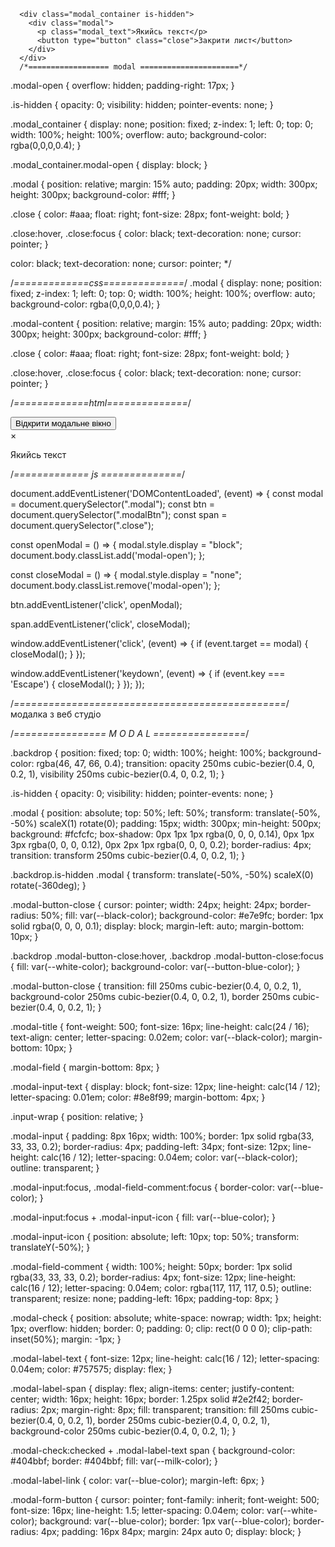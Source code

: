 
<!-- <div class="hero">
        <button type="button" class="modalBtn">Супровідний лист</button>
      </div> -->
      <div class="modal_container is-hidden">
        <div class="modal">
          <p class="modal_text">Якийсь текст</p>
          <button type="button" class="close">Закрити лист</button>
        </div>
      </div>
      /*================== modal ======================*/

.modal-open {
  overflow: hidden;
  padding-right: 17px;
}

.is-hidden {
  opacity: 0;
  visibility: hidden;
  pointer-events: none;
}

.modal_container {
  display: none;
  position: fixed;
  z-index: 1;
  left: 0;
  top: 0;
  width: 100%;
  height: 100%;
  overflow: auto;
  background-color: rgba(0,0,0,0.4);
}

.modal_container.modal-open {
  display: block;
}

.modal {
  position: relative;
  margin: 15% auto;
  padding: 20px;
  width: 300px;
  height: 300px;
  background-color: #fff;
}

.close {
  color: #aaa;
  float: right;
  font-size: 28px;
  font-weight: bold;
}

.close:hover,
.close:focus {
  color: black;
  text-decoration: none;
  cursor: pointer;
}


  color: black;
  text-decoration: none;
  cursor: pointer;
 */

/*=============css==============*/
.modal {
  display: none;
  position: fixed;
  z-index: 1;
  left: 0;
  top: 0;
  width: 100%;
  height: 100%;
  overflow: auto;
  background-color: rgba(0,0,0,0.4);
}

.modal-content {
  position: relative;
  margin: 15% auto;
  padding: 20px;
  width: 300px;
  height: 300px;
  background-color: #fff;
}

.close {
  color: #aaa;
  float: right;
  font-size: 28px;
  font-weight: bold;
}

.close:hover,
.close:focus {
  color: black;
  text-decoration: none;
  cursor: pointer;
}


/*=============html==============*/
<section>
  <button class="modalBtn">Відкрити модальне вікно</button>
  <div class="modal">
    <div class="modal-content">
      <span class="close">&times;</span>
      <p>Якийсь текст</p>
    </div>
  </div>
</section>

/*============= js ==============*/

document.addEventListener('DOMContentLoaded', (event) => {
  const modal = document.querySelector(".modal");
  const btn = document.querySelector(".modalBtn");
  const span = document.querySelector(".close");

  const openModal = () => {
    modal.style.display = "block";
    document.body.classList.add('modal-open');
  };

  const closeModal = () => {
    modal.style.display = "none";
    document.body.classList.remove('modal-open');
  };

  btn.addEventListener('click', openModal);

  span.addEventListener('click', closeModal);

  window.addEventListener('click', (event) => {
    if (event.target == modal) {
      closeModal();
    }
  });

  window.addEventListener('keydown', (event) => {
    if (event.key === 'Escape') {
      closeModal();
    }
  });
});

/*===============================================*/
модалка з веб студіо 

/*================ M O D A L ================*/

.backdrop {
  position: fixed;
  top: 0;
  width: 100%;
  height: 100%;
  background-color: rgba(46, 47, 66, 0.4);
  transition: opacity 250ms cubic-bezier(0.4, 0, 0.2, 1),
    visibility 250ms cubic-bezier(0.4, 0, 0.2, 1);
}

.is-hidden {
  opacity: 0;
  visibility: hidden;
  pointer-events: none;
}

.modal {
  position: absolute;
  top: 50%;
  left: 50%;
  transform: translate(-50%, -50%) scaleX(1) rotate(0);
  padding: 15px;
  width: 300px;
  min-height: 500px;
  background: #fcfcfc;
  box-shadow: 0px 1px 1px rgba(0, 0, 0, 0.14), 0px 1px 3px rgba(0, 0, 0, 0.12),
    0px 2px 1px rgba(0, 0, 0, 0.2);
  border-radius: 4px;
  transition: transform 250ms cubic-bezier(0.4, 0, 0.2, 1);
}

.backdrop.is-hidden .modal {
  transform: translate(-50%, -50%) scaleX(0) rotate(-360deg);
}

.modal-button-close {
  cursor: pointer;
  width: 24px;
  height: 24px;
  border-radius: 50%;
  fill: var(--black-color);
  background-color: #e7e9fc;
  border: 1px solid rgba(0, 0, 0, 0.1);
  display: block;
  margin-left: auto;
  margin-bottom: 10px;
}

.backdrop .modal-button-close:hover,
.backdrop .modal-button-close:focus {
  fill: var(--white-color);
  background-color: var(--button-blue-color);
}

.modal-button-close {
  transition: fill 250ms cubic-bezier(0.4, 0, 0.2, 1),
    background-color 250ms cubic-bezier(0.4, 0, 0.2, 1),
    border 250ms cubic-bezier(0.4, 0, 0.2, 1);
}

.modal-title {
  font-weight: 500;
  font-size: 16px;
  line-height: calc(24 / 16);
  text-align: center;
  letter-spacing: 0.02em;
  color: var(--black-color);
  margin-bottom: 10px;
}

.modal-field {
  margin-bottom: 8px;
}

.modal-input-text {
  display: block;
  font-size: 12px;
  line-height: calc(14 / 12);
  letter-spacing: 0.01em;
  color: #8e8f99;
  margin-bottom: 4px;
}

.input-wrap {
  position: relative;
}

.modal-input {
  padding: 8px 16px;
  width: 100%;
  border: 1px solid rgba(33, 33, 33, 0.2);
  border-radius: 4px;
  padding-left: 34px;
  font-size: 12px;
  line-height: calc(16 / 12);
  letter-spacing: 0.04em;
  color: var(--black-color);
  outline: transparent;
}

.modal-input:focus,
.modal-field-comment:focus {
  border-color: var(--blue-color);
}

.modal-input:focus + .modal-input-icon {
  fill: var(--blue-color);
}

.modal-input-icon {
  position: absolute;
  left: 10px;
  top: 50%;
  transform: translateY(-50%);
}

.modal-field-comment {
  width: 100%;
  height: 50px;
  border: 1px solid rgba(33, 33, 33, 0.2);
  border-radius: 4px;
  font-size: 12px;
  line-height: calc(16 / 12);
  letter-spacing: 0.04em;
  color: rgba(117, 117, 117, 0.5);
  outline: transparent;
  resize: none;
  padding-left: 16px;
  padding-top: 8px;
}

.modal-check {
  position: absolute;
  white-space: nowrap;
  width: 1px;
  height: 1px;
  overflow: hidden;
  border: 0;
  padding: 0;
  clip: rect(0 0 0 0);
  clip-path: inset(50%);
  margin: -1px;
}

.modal-label-text {
  font-size: 12px;
  line-height: calc(16 / 12);
  letter-spacing: 0.04em;
  color: #757575;
  display: flex;
}

.modal-label-span {
  display: flex;
  align-items: center;
  justify-content: center;
  width: 16px;
  height: 16px;
  border: 1.25px solid #2e2f42;
  border-radius: 2px;
  margin-right: 8px;
  fill: transparent;
  transition: fill 250ms cubic-bezier(0.4, 0, 0.2, 1),
    border 250ms cubic-bezier(0.4, 0, 0.2, 1),
    background-color 250ms cubic-bezier(0.4, 0, 0.2, 1);
}

.modal-check:checked + .modal-label-text span {
  background-color: #404bbf;
  border: #404bbf;
  fill: var(--milk-color);
}

.modal-label-link {
  color: var(--blue-color);
  margin-left: 6px;
}

.modal-form-button {
  cursor: pointer;
  font-family: inherit;
  font-weight: 500;
  font-size: 16px;
  line-height: 1.5;
  letter-spacing: 0.04em;
  color: var(--white-color);
  background: var(--blue-color);
  border: 1px var(--blue-color);
  border-radius: 4px;
  padding: 16px 84px;
  margin: 24px auto 0;
  display: block;
}
<!-- 
<div class="backdrop is-hidden" data-modal>
  <div class="modal">
    <button type="button" data-modal-close class="modal-button-close">
      <svg class="modal-icon-svg" width="8" height="8">
        <use href="./images/symbol-defs.svg#icon-modal-cloze-icon"></use>
      </svg>
    </button>
    <p class="modal-title">Leave your contacts and we will call you back</p>
    <form class="modal-form">
      <div class="modal-field">
        <label class="modal-input-text" for="user-name">Name</label>
        <div class="input-wrap">
          <input
            type="text"
            class="modal-input"
            name="user-name"
            id="user-name"
            required
          />
          <svg class="modal-input-icon" width="18" height="18">
            <use
              href="./images/symbol-defs.svg#icon-modal-person-icon"
            ></use>
          </svg>
        </div>
      </div>
      <div class="modal-field">
        <label class="modal-input-text" for="user-phone">Phone</label>
        <div class="input-wrap">
          <input
            type="tel"
            class="modal-input"
            name="user-phone"
            id="user-phone"
            required
          />
          <svg class="modal-input-icon" width="18" height="18">
            <use
              href="./images/symbol-defs.svg#icon-modal-phone-icon"
            ></use>
          </svg>
        </div>
      </div>
      <div class="modal-field">
        <label class="modal-input-text" for="user-email">Email</label>
        <div class="input-wrap">
          <input
            type="email"
            class="modal-input"
            name="user-email"
            id="user-email"
            required
          />
          <svg class="modal-input-icon" width="18" height="18">
            <use href="./images/symbol-defs.svg#icon-modal-mail-icon"></use>
          </svg>
        </div>
      </div>
      <div class="modal-field">
        <label class="modal-input-text" for="user-comment">Comment</label>
        <textarea
          name="user-comment"
          id="user-comment"
          class="modal-field-comment"
          placeholder="Text input"
        ></textarea>
      </div>
      <div class="modal-field">
        <input
          type="checkbox"
          id="privacy-policy"
          name="privacy-policy"
          value="true"
          class="modal-check"
          required
        />
        <label for="privacy-policy" class="modal-label-text"
          ><span class="modal-label-span">
            <svg class="modal-label-span-svg" width="10" height="8">
              <use
                href="./images/symbol-defs.svg#icon-modal-icon-check"
              ></use>
            </svg>
          </span>
          I accept the terms and conditions of the
          <a href="" class="modal-label-link">Privacy Policy</a></label
        >
      </div>
      <button type="submit" class="modal-form-button">Send</button>
    </form>
  </div>
</div> -->
